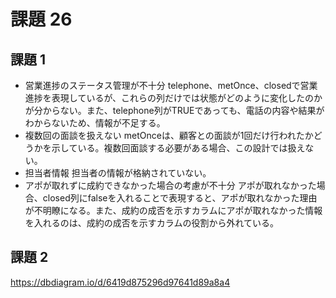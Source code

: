 # 課題 26

## 課題 1

- 営業進捗のステータス管理が不十分
telephone、metOnce、closedで営業進捗を表現しているが、これらの列だけでは状態がどのように変化したのかが分からない。また、telephone列がTRUEであっても、電話の内容や結果がわからないため、情報が不足する。
- 複数回の面談を扱えない
metOnceは、顧客との面談が1回だけ行われたかどうかを示している。複数回面談する必要がある場合、この設計では扱えない。
- 担当者情報
担当者の情報が格納されていない。
- アポが取れずに成約できなかった場合の考慮が不十分
アポが取れなかった場合、closed列にfalseを入れることで表現すると、アポが取れなかった理由が不明瞭になる。また、成約の成否を示すカラムにアポが取れなかった情報を入れるのは、成約の成否を示すカラムの役割から外れている。

## 課題 2

https://dbdiagram.io/d/6419d875296d97641d89a8a4
